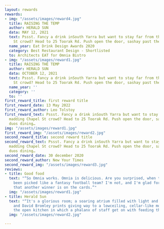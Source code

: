 ```yaml
---
layout: rewards
rewards:
- img: "/assets/images/reward4.jpg"
  title: RAISING THE TEMP
  author: HERALD SUN
  data: MAY 12, 2021
  text: Pssst. Fancy a drink inSouth Yarra but want to stay far from the madding Chapel
    St crowd? Head to 25 Toorak Rd. Push open the door, sashay past the duos dining…
  name_year: Eat Drink Design Awards 2020
  category: Best Restaurant Design - Shortlisted
  to: Architects EAT for Omnia Bistro
- img: "/assets/images/reward1.jpg"
  title: RAISING THE TEMP
  author: HERALD SUN
  data: OCTOBER 12, 2021
  text: Pssst. Fancy a drink inSouth Yarra but want to stay far from the madding Chapel
    St crowd? Head to 25 Toorak Rd. Push open the door, sashay past the duos dining…
  name_year: ''
  category: ''
  to: ''
first_reward_title: first reward title
first_reward_date: 13 May 2022
first_reward_author: Leo Tolstoy
first_reward_text: Pssst. Fancy a drink inSouth Yarra but want to stay far from the
  madding Chapel St crowd? Head to 25 Toorak Rd. Push open the door, sashay past the
  duos dining…
img: "/assets/images/reward1.jpg"
first_reward_img: "/assets/images/reward2.jpg"
second_reward_title: second reward title
second_reward_text: Pssst. Fancy a drink inSouth Yarra but want to stay far from the
  madding Chapel St crowd? Head to 25 Toorak Rd. Push open the door, sashay past the
  duos dining…
second_reward_date: 30 december 2020
second_reward_author: New Your Times
second_reward_img: "/assets/images/reward3.jpg"
reviews:
- title: Good food
  text: "“So Omnia works. Omnia is delicious. Are you surprised, when the crew has
    been picked like a fantasy football team? I'm not, and I'm glad for South Yarra
    that another winner is on the cards.”"
  img: "/assets/images/reward1.jpg"
- title: Herald Sun
  text: "“It's a glorious room; a soaring atrium filled with light and hanging greenery
    and David Bromley prints giving way to a lowceiling, cellar-like moody space opposite
    the open kitchen in which a phalanx of staff get on with feeding the 100-seater."
  img: "/assets/images/reward2.jpg"

---
```

